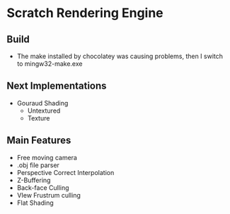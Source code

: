 # Scratch Rendering Engine

## Build

- The make installed by chocolatey was causing problems, then I switch to mingw32-make.exe

## Next Implementations
- Gouraud Shading
	- Untextured 
	- Texture

## Main Features
- Free moving camera
- .obj file parser
- Perspective Correct Interpolation
- Z-Buffering
- Back-face Culling
- VIew Frustrum culling
- Flat Shading
